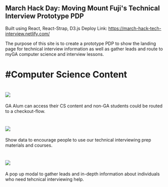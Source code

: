 
## March Hack Day: Moving Mount Fuji's Technical Interview Prototype PDP
Built using React, React-Strap, D3.js
Deploy Link: https://march-hack-tech-interview.netlify.com/

The purpose of this site is to create a prototype PDP to show the landing page for technical interview information as well as gather leads and route to myGA computer science and interview lessons. 

# #Computer Science Content 
# ![](https://i.imgur.com/ffKdkdN.png)
GA Alum can access their CS content and non-GA students could be routed to a checkout-flow.

# ![](https://i.imgur.com/hHEGP5W.png)
Show data to encourage people to use our technical interviewing prep materials and courses.

# ![](https://i.imgur.com/yFRyNKb.png)
A pop up modal to gather leads and in-depth information about individuals who need tehcnical interviewing help.

